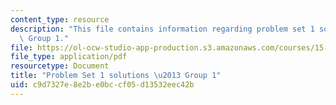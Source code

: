 ```yaml
---
content_type: resource
description: "This file contains information regarding problem set 1 solutions \u2013\
  \ Group 1."
file: https://ol-ocw-studio-app-production.s3.amazonaws.com/courses/15-053-optimization-methods-in-management-science-spring-2013/c9d7327e8e2be0bccf05d13532eec42b_MIT15_053S13_ps1-1sol.pdf
file_type: application/pdf
resourcetype: Document
title: "Problem Set 1 solutions \u2013 Group 1"
uid: c9d7327e-8e2b-e0bc-cf05-d13532eec42b
---
```

